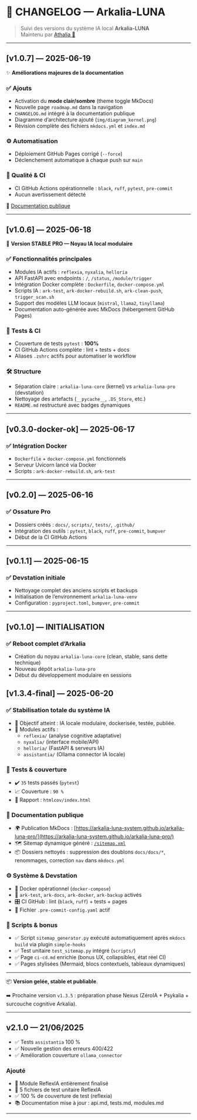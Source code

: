 # 📃 CHANGELOG — Arkalia-LUNA

> Suivi des versions du système IA local **Arkalia-LUNA**  
> Maintenu par [Athalia 🌙](https://github.com/arkalia-luna-system)

---

## [v1.0.7] — 2025-06-19

✨ **Améliorations majeures de la documentation**

### ✅ Ajouts
- Activation du **mode clair/sombre** (theme toggle MkDocs)
- Nouvelle page `roadmap.md` dans la navigation
- `CHANGELOG.md` intégré à la documentation publique
- Diagramme d’architecture ajouté (`img/diagram_kernel.png`)
- Révision complète des fichiers `mkdocs.yml` et `index.md`

### ⚙️ Automatisation
- Déploiement GitHub Pages corrigé (`--force`)
- Déclenchement automatique à chaque push sur `main`

### 🧪 Qualité & CI
- CI GitHub Actions opérationnelle : `black`, `ruff`, `pytest`, `pre-commit`
- Aucun avertissement détecté

📘 [Documentation publique](https://arkalia-luna-system.github.io/arkalia-luna-pro/)

---

## [v1.0.6] — 2025-06-18

🔖 **Version STABLE PRO — Noyau IA local modulaire**

### ✅ Fonctionnalités principales
- Modules IA actifs : `reflexia`, `nyxalia`, `helloria`
- API FastAPI avec endpoints : `/`, `/status`, `/module/trigger`
- Intégration Docker complète : `Dockerfile`, `docker-compose.yml`
- Scripts IA : `ark-test`, `ark-docker-rebuild.sh`, `ark-clean-push`, `trigger_scan.sh`
- Support des modèles LLM locaux (`mistral`, `llama2`, `tinyllama`)
- Documentation auto-générée avec MkDocs (hébergement GitHub Pages)

### 🧪 Tests & CI
- Couverture de tests `pytest` : **100%**
- CI GitHub Actions complète : lint + tests + docs
- Aliases `.zshrc` actifs pour automatiser le workflow

### 🛠 Structure
- Séparation claire : `arkalia-luna-core` (kernel) vs `arkalia-luna-pro` (devstation)
- Nettoyage des artefacts (`__pycache__`, `.DS_Store`, etc.)
- `README.md` restructuré avec badges dynamiques

---

## [v0.3.0-docker-ok] — 2025-06-17

### ✅ Intégration Docker
- `Dockerfile` + `docker-compose.yml` fonctionnels
- Serveur Uvicorn lancé via Docker
- Scripts : `ark-docker-rebuild.sh`, `ark-test`

---

## [v0.2.0] — 2025-06-16

### ✅ Ossature Pro
- Dossiers créés : `docs/`, `scripts/`, `tests/`, `.github/`
- Intégration des outils : `pytest`, `black`, `ruff`, `pre-commit`, `bumpver`
- Début de la CI GitHub Actions

---

## [v0.1.1] — 2025-06-15

### ✅ Devstation initiale
- Nettoyage complet des anciens scripts et backups
- Initialisation de l’environnement `arkalia-luna-venv`
- Configuration : `pyproject.toml`, `bumpver`, `pre-commit`

---

## [v0.1.0] — INITIALISATION

### ✅ Reboot complet d’Arkalia
- Création du noyau `arkalia-luna-core` (clean, stable, sans dette technique)
- Nouveau dépôt `arkalia-luna-pro`
- Début du développement modulaire en sessions

## [v1.3.4-final] — 2025-06-20

### ✅ Stabilisation totale du système IA

- 🎯 Objectif atteint : IA locale modulaire, dockerisée, testée, publiée.
- 🧠 Modules actifs :
  - `reflexia/` (analyse cognitive adaptative)
  - `nyxalia/` (interface mobile/API)
  - `helloria/` (FastAPI & serveurs IA)
  - `assistantia/` (Ollama connector IA locale)

### 🧪 Tests & couverture

- ✔️ `35` tests passés (`pytest`)
- 📈 Couverture : `90 %`
- 📂 Rapport : `htmlcov/index.html`

### 📘 Documentation publique

- 🌍 Publication MkDocs : [https://arkalia-luna-system.github.io/arkalia-luna-pro/](https://arkalia-luna-system.github.io/arkalia-luna-pro/)
- 🗺️ Sitemap dynamique généré : [`/sitemap.xml`](https://arkalia-luna-system.github.io/arkalia-luna-pro/sitemap.xml)
- 📦 Dossiers nettoyés : suppression des doublons `docs/docs/*`, renommages, correction `nav` dans `mkdocs.yml`

### ⚙️ Système & Devstation

- 🐳 Docker opérationnel (`docker-compose`)
- 🧪 `ark-test`, `ark-docs`, `ark-docker`, `ark-backup` activés
- 🎛️ CI GitHub : lint (`black`, `ruff`) + tests + pages
- 🪪 Fichier `.pre-commit-config.yaml` actif

### 🧰 Scripts & bonus

- ✅ Script `sitemap_generator.py` exécuté automatiquement après `mkdocs build` via plugin `simple-hooks`
- ✅ Test unitaire `test_sitemap.py` intégré (`scripts/`)
- ✅ Page `ci-cd.md` enrichie (bonus UX, collapsibles, état réel CI)
- ✅ Pages stylisées (Mermaid, blocs contextuels, tableaux dynamiques)

---

📦 **Version gelée, stable et publiable**.

➡️ Prochaine version `v1.3.5` : préparation phase Nexus (ZéroIA + Psykalia + surcouche cognitive Arkalia).

---

## v2.1.0 — 21/06/2025

- ✅ Tests `assistantia` 100 %
- ✅ Nouvelle gestion des erreurs 400/422
- ✅ Amélioration couverture `ollama_connector`

### Ajouté
- 🔧 Module ReflexIA entièrement finalisé
- 💯 5 fichiers de test unitaire ReflexIA
- ✅ 100 % de couverture de test (reflexia)
- 📚 Documentation mise à jour : api.md, tests.md, modules.md

---
